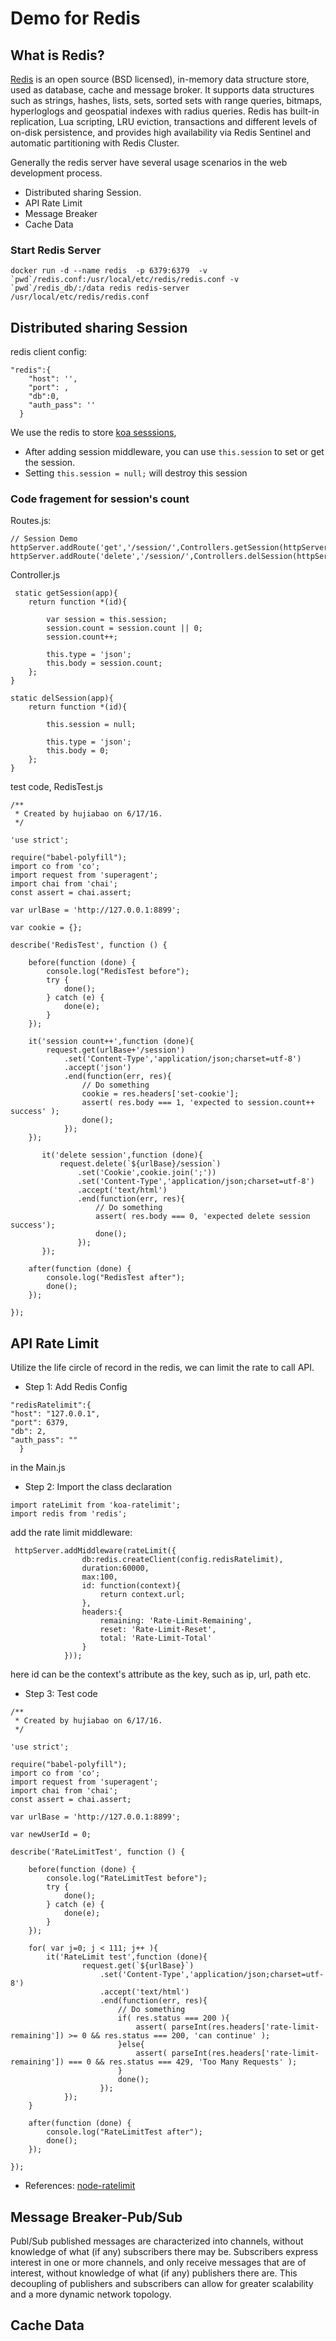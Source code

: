 
# Demo for Redis

## What is Redis?

[Redis](https://redis.io) is an open source (BSD licensed), in-memory data structure store, used as database, cache and message broker. It supports data structures such as strings, hashes, lists, sets, sorted sets with range queries, bitmaps, hyperloglogs and geospatial indexes with radius queries. Redis has built-in replication, Lua scripting, LRU eviction, transactions and different levels of on-disk persistence, and provides high availability via Redis Sentinel and automatic partitioning with Redis Cluster.


Generally  the redis server have several usage scenarios in the web development  process.

* Distributed sharing Session.
* API Rate Limit
* Message Breaker
* Cache Data

### Start Redis Server

```
docker run -d --name redis  -p 6379:6379  -v `pwd`/redis.conf:/usr/local/etc/redis/redis.conf -v `pwd`/redis_db/:/data redis redis-server /usr/local/etc/redis/redis.conf
```


## Distributed sharing  Session

redis client config:
```
"redis":{
    "host": '',
    "port": ,
    "db":0,
    "auth_pass": ''
  }
```

We use the redis to store [koa sesssions](https://github.com/koajs/generic-session),

* After adding session middleware, you can use `this.session` to set or get the session.
* Setting `this.session = null;` will destroy this session

### Code fragement for session's count

Routes.js:

```
// Session Demo
httpServer.addRoute('get','/session/',Controllers.getSession(httpServer));
httpServer.addRoute('delete','/session/',Controllers.delSession(httpServer));
```

Controller.js
```
 static getSession(app){
    return function *(id){

        var session = this.session;
        session.count = session.count || 0;
        session.count++;

        this.type = 'json';
        this.body = session.count;
    };
}

static delSession(app){
    return function *(id){

		this.session = null;

        this.type = 'json';
        this.body = 0;
    };
}
```

test code, RedisTest.js

```
/**
 * Created by hujiabao on 6/17/16.
 */

'use strict';

require("babel-polyfill");
import co from 'co';
import request from 'superagent';
import chai from 'chai';
const assert = chai.assert;

var urlBase = 'http://127.0.0.1:8899';

var cookie = {};

describe('RedisTest', function () {

    before(function (done) {
        console.log("RedisTest before");
        try {
            done();
        } catch (e) {
            done(e);
        }
    });

    it('session count++',function (done){
        request.get(urlBase+'/session')
            .set('Content-Type','application/json;charset=utf-8')
            .accept('json')
            .end(function(err, res){
                // Do something
                cookie = res.headers['set-cookie'];
                assert( res.body === 1, 'expected to session.count++ success' );
                done();
            });
    });

       it('delete session',function (done){
           request.delete(`${urlBase}/session`)
               .set('Cookie',cookie.join(';'))
               .set('Content-Type','application/json;charset=utf-8')
               .accept('text/html')
               .end(function(err, res){
                   // Do something
                   assert( res.body === 0, 'expected delete session success');
                   done();
               });
       });

    after(function (done) {
        console.log("RedisTest after");
        done();
    });

});

```
## API Rate Limit

Utilize the life circle of record in the redis, we can limit the rate to call API.

* Step 1: Add Redis Config

```
"redisRatelimit":{
"host": "127.0.0.1",
"port": 6379,
"db": 2,
"auth_pass": ""
  }
```

in the Main.js
* Step 2: Import the class declaration

```
import rateLimit from 'koa-ratelimit';
import redis from 'redis';
```

add the rate limit middleware:

```
 httpServer.addMiddleware(rateLimit({
                db:redis.createClient(config.redisRatelimit),
                duration:60000,
                max:100,
                id: function(context){
                    return context.url;
                },
                headers:{
                    remaining: 'Rate-Limit-Remaining',
                    reset: 'Rate-Limit-Reset',
                    total: 'Rate-Limit-Total'
                }
            }));
```
here id can be the context's attribute as the key, such as ip, url, path etc.

* Step 3: Test code

```
/**
 * Created by hujiabao on 6/17/16.
 */

'use strict';

require("babel-polyfill");
import co from 'co';
import request from 'superagent';
import chai from 'chai';
const assert = chai.assert;

var urlBase = 'http://127.0.0.1:8899';

var newUserId = 0;

describe('RateLimitTest', function () {

    before(function (done) {
        console.log("RateLimitTest before");
        try {
            done();
        } catch (e) {
            done(e);
        }
    });

    for( var j=0; j < 111; j++ ){
        it('RateLimit test',function (done){
                request.get(`${urlBase}`)
                    .set('Content-Type','application/json;charset=utf-8')
                    .accept('text/html')
                    .end(function(err, res){
                        // Do something
                        if( res.status === 200 ){
                            assert( parseInt(res.headers['rate-limit-remaining']) >= 0 && res.status === 200, 'can continue' );
                        }else{
                            assert( parseInt(res.headers['rate-limit-remaining']) === 0 && res.status === 429, 'Too Many Requests' );
                        }
                        done();
                    });
            });
    }

    after(function (done) {
        console.log("RateLimitTest after");
        done();
    });

});

```

* References:  [node-ratelimit](https://github.com/tj/node-ratelimiter)

## Message Breaker-Pub/Sub

Publ/Sub published messages are characterized into channels, without knowledge of what (if any) subscribers there may be. Subscribers express interest in one or more channels, and only receive messages that are of interest, without knowledge of what (if any) publishers there are. This decoupling of publishers and subscribers can allow for greater scalability and a more dynamic network topology.



## Cache Data



